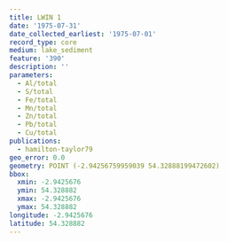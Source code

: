```yaml
---
title: LWIN 1
date: '1975-07-31'
date_collected_earliest: '1975-07-01'
record_type: core
medium: lake_sediment
feature: '390'
description: ''
parameters:
  - Al/total
  - S/total
  - Fe/total
  - Mn/total
  - Zn/total
  - Pb/total
  - Cu/total
publications:
  - hamilton-taylor79
geo_error: 0.0
geometry: POINT (-2.94256759959039 54.32888199472602)
bbox:
  xmin: -2.9425676
  ymin: 54.328882
  xmax: -2.9425676
  ymax: 54.328882
longitude: -2.9425676
latitude: 54.328882
---
```

